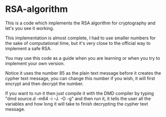 # RSA-algorithm
This is a code which implements the RSA algorithm for cryptography and let's you see it working.

This implementation is almost complete, I had to use smaller numbers for the sake of computational time, but it's very close to the official way to implement a safe RSA.

You may use this code as a guide when you are learning or when you try to implement your own version.

Notice it uses the number 85 as the plain text message before it creates the cypher text message, you can change this number if you wish, it will first encrypt and then decrypt the number.

If you want to run it then just compile it with the DMD compiler by typing "dmd source.d -m64 -i -J. -O -g" and then run it, it tells the user all the variables and how long it will take to finish decrypting the cypher text message.
